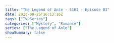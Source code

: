 ```yaml
---
title: "The Legend of Anle - S1E1 - Episode 01"
date: 2023-09-25T16:13:16Z
tags: ["Tv-Series"]
categories: ["Mystery", "Romance"]
series: ["The Legend of Anle"]
showSummary: false
---
```


  <mux-player stream-type="on-demand"
  src="https://kp3d-my.sharepoint.com/personal/ryoo_kp3d_onmicrosoft_com/_layouts/15/download.aspx?share=EfZrxW_ebDZAjWIhvEbMv8oBYRz8cVZmYfyo7LeZEmDVYg" metadata-video-title="The Legend of Anle - S1E1 - Episode 01" prefer-playback="mse" controls>
  </mux-player>
  
  
  <script src="https://cdn.jsdelivr.net/npm/@mux/mux-player"></script>
  
   <script id="Im4ul1J5V01gPpjrCpBwRdz2RoctHw01nqxAi41EqLSQk" type="application/ld+json">
 {
  "@context": "https://schema.org/",
  "@type": "VideoObject",
  "name": "The Legend of Anle - S1E1 - Episode 01",
  "contentUrl": "https://stream.mux.com/Im4ul1J5V01gPpjrCpBwRdz2RoctHw01nqxAi41EqLSQk.m3u8?quality=auto",
  "thumbnailUrl": "https://www.themoviedb.org/t/p/original/7RXAXlmPqCY88xRjNQ88vhAF9GU.jpg?width=314&fit_mode=preserve&time=25",
  "uploadDate": "2023-09-25T16:13:16Z",
}

</script>
